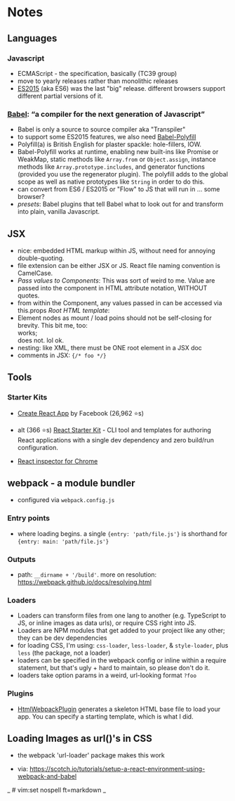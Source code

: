 # Notes

## Languages

### Javascript
- ECMAScript - the specification, basically (TC39 group)
- move to yearly releases rather than monolithic releases
- [ES2015](https://babeljs.io/learn-es2015) (aka ES6) was the last "big" release. different browsers support different partial versions of it.

### [Babel](https://babeljs.io): “a compiler for the next generation of Javascript”
- Babel is only a source to source compiler aka "Transpiler"
- to support some ES2015 features, we also need [Babel-Polyfill](https://babeljs.io/docs/usage/polyfill/)
- Polyfill(a) is British English for plaster spackle: hole-fillers, IOW.
- Babel-Polyfill works at runtime, enabling  new built-ins like Promise or WeakMap, static methods like `Array.from` or `Object.assign`, instance methods like `Array.prototype.includes`, and generator functions (provided you use the regenerator plugin). The polyfill adds to the global scope as well as native prototypes like `String` in order to do this.
- can convert from ES6 / ES2015 or "Flow" to JS that will run in … some browser?
- *presets*: Babel plugins that tell Babel what to look out for and
transform into plain, vanilla Javascript.

## JSX
- nice: embedded HTML markup within JS, without need for annoying double-quoting.
- file extension can be either JSX or JS. React file naming convention is CamelCase.
- *Pass values to Components*: This was sort of weird to me. Value are passed into the component in HTML attribute notation, WITHOUT quotes. <shrug>
- from within the Component, any values passed in can be accessed via this.props
*Root HTML template*:
- Element nodes as mount / load poins should not be self-closing for brevity. This bit me, too: <div id="root"></div> works; <div id="root" /> does not. lol ok.
- nesting: like XML, there must be ONE root element in a JSX doc
- comments in JSX: `{/* foo */}`

## Tools
### Starter Kits
- [Create React App](https://github.com/facebookincubator/create-react-app) by Facebook (26,962 ⭐️s)
- alt (366 ⭐️s) [React Starter Kit](https://github.com/kriasoft/react-app) - CLI tool and templates for authoring React applications with a single dev dependency and zero build/run configuration.

- [React inspector for Chrome ](https://chrome.google.com/webstore/detail/react-developer-tools/fmkadmapgofadopljbjfkapdkoienihi)

## webpack - a module bundler
- configured via `webpack.config.js`
### Entry points
- where loading begins. a single `{entry: 'path/file.js'}` is shorthand for `{entry: main: 'path/file.js'}`
### Outputs
- path: `__dirname + '/build'`. more on resolution: https://webpack.github.io/docs/resolving.html
### Loaders
- Loaders can transform files from one lang to another (e.g. TypeScript to JS, or inline images as data urls), or require CSS right into JS.
- Loaders are NPM modules that get added to your project like any other; they can be dev dependencies
- for loading CSS, I'm using: `css-loader`, `less-loader`, & `style-loader`, plus `less` (the package, not a loader)
- loaders can be specified in the webpack config or inline within a require statement, but that's ugly + hard to maintain, so please don't do it.
- loaders take option params in a weird, url-looking format `?foo`

### Plugins
- [HtmlWebpackPlugin](https://github.com/jantimon/html-webpack-plugin) generates a skeleton HTML base file to load your app. You can specify a starting template, which is what I did.

## Loading Images as url()'s in CSS
- the webpack 'url-loader' package makes this work

- via: https://scotch.io/tutorials/setup-a-react-environment-using-webpack-and-babel

_ # vim:set nospell ft=markdown _
